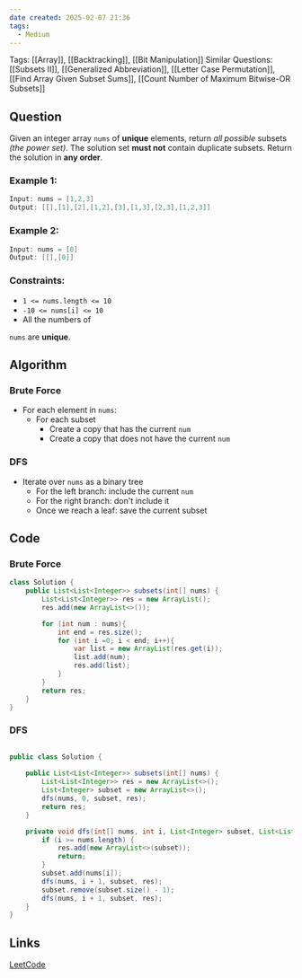 ```yaml
---
date created: 2025-02-07 21:36
tags:
  - Medium
---
```


Tags: [[Array]], [[Backtracking]], [[Bit Manipulation]]
Similar Questions: [[Subsets II]], [[Generalized Abbreviation]], [[Letter Case Permutation]], [[Find Array Given Subset Sums]], [[Count Number of Maximum Bitwise-OR Subsets]]

## Question

Given an integer array `nums` of **unique** elements, return _all possible_ subsets _(the power set)_.
The solution set **must not** contain duplicate subsets. Return the solution in **any order**.

### Example 1:

```java
Input: nums = [1,2,3]
Output: [[],[1],[2],[1,2],[3],[1,3],[2,3],[1,2,3]]
```

### Example 2:

```java
Input: nums = [0]
Output: [[],[0]]
```

### Constraints:

- `1 <= nums.length <= 10`
- `-10 <= nums[i] <= 10`
- All the numbers of

`nums` are **unique**.

## Algorithm

### Brute Force

- For each element in `nums`:
  - For each subset
    - Create a copy that has the current `num`
    - Create a copy that does not have the current `num`

### DFS

- Iterate over `nums` as a binary tree
  - For the left branch: include the current `num`
  - For the right branch: don't include it
  - Once we reach a leaf: save the current subset

## Code

### Brute Force

```java
class Solution {
    public List<List<Integer>> subsets(int[] nums) {
        List<List<Integer>> res = new ArrayList();
        res.add(new ArrayList<>());

        for (int num : nums){
            int end = res.size();
            for (int i =0; i < end; i++){
                var list = new ArrayList(res.get(i));
                list.add(num);
                res.add(list);
            }
        }
        return res;
    }
}
```

### DFS

```java

public class Solution {
    
    public List<List<Integer>> subsets(int[] nums) {
        List<List<Integer>> res = new ArrayList<>();
        List<Integer> subset = new ArrayList<>();
        dfs(nums, 0, subset, res);
        return res;
    }

    private void dfs(int[] nums, int i, List<Integer> subset, List<List<Integer>> res) {
        if (i >= nums.length) {
            res.add(new ArrayList<>(subset));
            return;
        }
        subset.add(nums[i]);
        dfs(nums, i + 1, subset, res);
        subset.remove(subset.size() - 1);
        dfs(nums, i + 1, subset, res);
    }
}
```

## Links

[LeetCode](https://leetcode.com/problems/subsets/description/)
